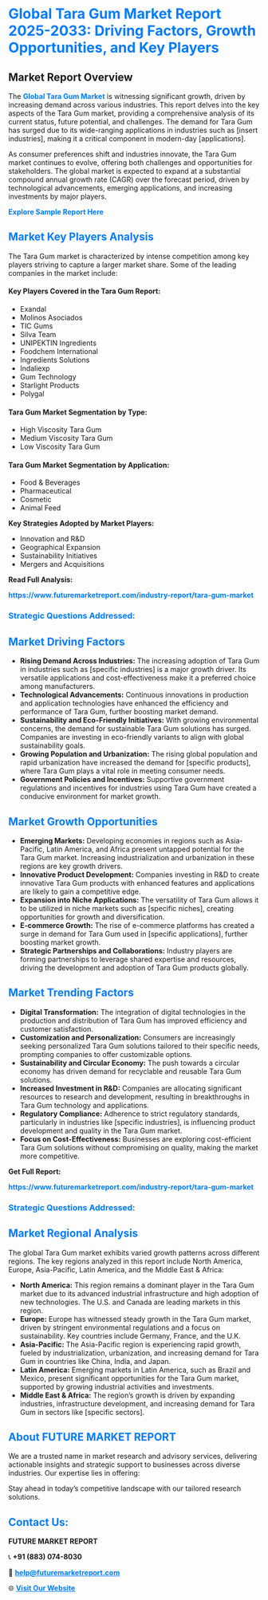 <h1 style="color: #007BFF;">Global Tara Gum Market Report 2025-2033: Driving Factors, Growth Opportunities, and Key Players</h1>

<section id="overview">
<h2>Market Report Overview</h2>
<p>The <a href="https://www.futuremarketreport.com/industry-report/tara-gum-market" style="color: #007BFF; text-decoration: none;"><strong>Global Tara Gum Market</strong></a> is witnessing significant growth, driven by increasing demand across various industries. This report delves into the key aspects of the Tara Gum market, providing a comprehensive analysis of its current status, future potential, and challenges. The demand for Tara Gum has surged due to its wide-ranging applications in industries such as [insert industries], making it a critical component in modern-day [applications].</p>
<p>As consumer preferences shift and industries innovate, the Tara Gum market continues to evolve, offering both challenges and opportunities for stakeholders. The global market is expected to expand at a substantial compound annual growth rate (CAGR) over the forecast period, driven by technological advancements, emerging applications, and increasing investments by major players.</p>
</section>

<section id="overview">
<p><a href="https://www.futuremarketreport.com/request-sample/reportId=83740" style="color: #007BFF; text-decoration: none;"><strong>Explore Sample Report Here</strong></a></p>
</section>

<section id="key-players">
<h2 style="color: #007BFF;">Market Key Players Analysis</h2>
<p>The Tara Gum market is characterized by intense competition among key players striving to capture a larger market share. Some of the leading companies in the market include:</p>
<h4>Key Players Covered in the Tara Gum Report:</h4>
<ul><li>Exandal</li><li>Molinos Asociados</li><li>TIC Gums</li><li>Silva Team</li><li>UNIPEKTIN Ingredients</li><li>Foodchem International</li><li>Ingredients Solutions</li><li>Indaliexp</li><li>Gum Technology</li><li>Starlight Products</li><li>Polygal</li></ul>
<h4>Tara Gum Market Segmentation by Type:</h4>
<ul><li>High Viscosity Tara Gum</li><li>Medium Viscosity Tara Gum</li><li>Low Viscosity Tara Gum</li></ul>

<h4>Tara Gum Market Segmentation by Application:</h4>
<ul><li>Food &amp; Beverages</li><li>Pharmaceutical</li><li>Cosmetic</li><li>Animal Feed</li></ul>
<p><strong>Key Strategies Adopted by Market Players:</strong></p>
<ul>
<li>Innovation and R&D</li>
<li>Geographical Expansion</li>
<li>Sustainability Initiatives</li>
<li>Mergers and Acquisitions</li>
</ul>
</section>

<section>
<p><strong>Read Full Analysis: </strong></p><a href="https://www.futuremarketreport.com/industry-report/tara-gum-market" style="color: #007BFF; text-decoration: none;"><strong>https://www.futuremarketreport.com/industry-report/tara-gum-market</strong></a>
<h3 style="color: #007BFF;">Strategic Questions Addressed:</h3>
</section>

<section id="driving-factors">
<h2 style="color: #007BFF;">Market Driving Factors</h2>
<ul>
<li><strong>Rising Demand Across Industries:</strong> The increasing adoption of Tara Gum in industries such as [specific industries] is a major growth driver. Its versatile applications and cost-effectiveness make it a preferred choice among manufacturers.</li>
<li><strong>Technological Advancements:</strong> Continuous innovations in production and application technologies have enhanced the efficiency and performance of Tara Gum, further boosting market demand.</li>
<li><strong>Sustainability and Eco-Friendly Initiatives:</strong> With growing environmental concerns, the demand for sustainable Tara Gum solutions has surged. Companies are investing in eco-friendly variants to align with global sustainability goals.</li>
<li><strong>Growing Population and Urbanization:</strong> The rising global population and rapid urbanization have increased the demand for [specific products], where Tara Gum plays a vital role in meeting consumer needs.</li>
<li><strong>Government Policies and Incentives:</strong> Supportive government regulations and incentives for industries using Tara Gum have created a conducive environment for market growth.</li>
</ul>
</section>

<section id="growth-opportunities">
<h2 style="color: #007BFF;">Market Growth Opportunities</h2>
<ul>
<li><strong>Emerging Markets:</strong> Developing economies in regions such as Asia-Pacific, Latin America, and Africa present untapped potential for the Tara Gum market. Increasing industrialization and urbanization in these regions are key growth drivers.</li>
<li><strong>Innovative Product Development:</strong> Companies investing in R&D to create innovative Tara Gum products with enhanced features and applications are likely to gain a competitive edge.</li>
<li><strong>Expansion into Niche Applications:</strong> The versatility of Tara Gum allows it to be utilized in niche markets such as [specific niches], creating opportunities for growth and diversification.</li>
<li><strong>E-commerce Growth:</strong> The rise of e-commerce platforms has created a surge in demand for Tara Gum used in [specific applications], further boosting market growth.</li>
<li><strong>Strategic Partnerships and Collaborations:</strong> Industry players are forming partnerships to leverage shared expertise and resources, driving the development and adoption of Tara Gum products globally.</li>
</ul>
</section>

<section id="trending-factors">
<h2 style="color: #007BFF;">Market Trending Factors</h2>
<ul>
<li><strong>Digital Transformation:</strong> The integration of digital technologies in the production and distribution of Tara Gum has improved efficiency and customer satisfaction.</li>
<li><strong>Customization and Personalization:</strong> Consumers are increasingly seeking personalized Tara Gum solutions tailored to their specific needs, prompting companies to offer customizable options.</li>
<li><strong>Sustainability and Circular Economy:</strong> The push towards a circular economy has driven demand for recyclable and reusable Tara Gum solutions.</li>
<li><strong>Increased Investment in R&D:</strong> Companies are allocating significant resources to research and development, resulting in breakthroughs in Tara Gum technology and applications.</li>
<li><strong>Regulatory Compliance:</strong> Adherence to strict regulatory standards, particularly in industries like [specific industries], is influencing product development and quality in the Tara Gum market.</li>
<li><strong>Focus on Cost-Effectiveness:</strong> Businesses are exploring cost-efficient Tara Gum solutions without compromising on quality, making the market more competitive.</li>
</ul>
</section>

<section>
<p><strong>Get Full Report: </strong></p><a href="https://www.futuremarketreport.com/industry-report/tara-gum-market" style="color: #007BFF; text-decoration: none;"><strong>https://www.futuremarketreport.com/industry-report/tara-gum-market</strong></a>
<h3 style="color: #007BFF;">Strategic Questions Addressed:</h3>
</section>


<section id="regional-analysis">
<h2 style="color: #007BFF;">Market Regional Analysis</h2>
<p>The global Tara Gum market exhibits varied growth patterns across different regions. The key regions analyzed in this report include North America, Europe, Asia-Pacific, Latin America, and the Middle East & Africa:</p>
<ul>
<li><strong>North America:</strong> This region remains a dominant player in the Tara Gum market due to its advanced industrial infrastructure and high adoption of new technologies. The U.S. and Canada are leading markets in this region.</li>
<li><strong>Europe:</strong> Europe has witnessed steady growth in the Tara Gum market, driven by stringent environmental regulations and a focus on sustainability. Key countries include Germany, France, and the U.K.</li>
<li><strong>Asia-Pacific:</strong> The Asia-Pacific region is experiencing rapid growth, fueled by industrialization, urbanization, and increasing demand for Tara Gum in countries like China, India, and Japan.</li>
<li><strong>Latin America:</strong> Emerging markets in Latin America, such as Brazil and Mexico, present significant opportunities for the Tara Gum market, supported by growing industrial activities and investments.</li>
<li><strong>Middle East & Africa:</strong> The region’s growth is driven by expanding industries, infrastructure development, and increasing demand for Tara Gum in sectors like [specific sectors].</li>
</ul>
</section>

<footer>
<h2 style="color: #007BFF;">About FUTURE MARKET REPORT</h2>
<p>We are a trusted name in market research and advisory services, delivering actionable insights and strategic support to businesses across diverse industries. Our expertise lies in offering:</p>

<p>Stay ahead in today’s competitive landscape with our tailored research solutions.</p>

<h2 style="color: #007BFF;">Contact Us:</h2>
<p><strong>FUTURE MARKET REPORT</strong></p>
<p>📞 <strong>+91 (883) 074-8030</strong></p>
<p>📧 <strong><a href="mailto:help@futuremarketreport.com" style="color: #007BFF;">help@futuremarketreport.com</a></strong></p>
<p>🌐 <strong><a href="https://www.futuremarketreport.com/" style="color: #007BFF;">Visit Our Website</a></strong></p>
</footer>